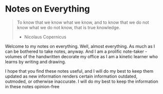 # Notes on Everything

> To know that we know what we know, and to know that we do not know what we do not know, that is true knowledge.
> - Nicolaus Copernicus

Welcome to my notes on everything.  Well, almost everything.  As much as I can be bothered to take notes, anyway.  And I am a prolific note-taker - volumes of the handwritten decorate my office as I am a kinetic learner who learns by writing and drawing.

I hope that you find these notes useful, and I will do my best to keep them updated as new information renders certain information outdated, outmoded, or otherwise inaccurate.  I will do my best to keep the information in these notes opinion-free 
